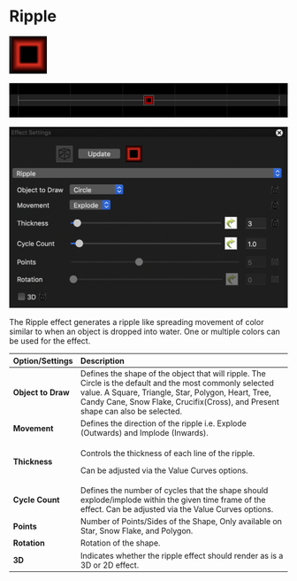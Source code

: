 # Ripple

![Icon](../../.gitbook/assets/image%20%28326%29.png)

![Sequencer Grid](../../.gitbook/assets/image%20%28228%29.png)

![](../../.gitbook/assets/image%20%28710%29.png)

The Ripple effect generates a ripple like spreading movement of color similar to when an object is dropped into water.  One or multiple colors can be used for the effect.

<table>
  <thead>
    <tr>
      <th style="text-align:left">Option/Settings</th>
      <th style="text-align:left">Description</th>
    </tr>
  </thead>
  <tbody>
    <tr>
      <td style="text-align:left"><b>Object to Draw</b>
      </td>
      <td style="text-align:left">Defines the shape of the object that will ripple. The Circle is the default
        and the most commonly selected value. A Square, Triangle, Star, Polygon,
        Heart, Tree, Candy Cane, Snow Flake, Crucifix(Cross), and Present shape
        can also be selected.</td>
    </tr>
    <tr>
      <td style="text-align:left"><b>Movement</b>
      </td>
      <td style="text-align:left">Defines the direction of the ripple i.e. Explode (Outwards) and Implode
        (Inwards).</td>
    </tr>
    <tr>
      <td style="text-align:left"><b>Thickness</b>
      </td>
      <td style="text-align:left">
        <p>Controls the thickness of each line of the ripple.</p>
        <p>Can be adjusted via the Value Curves options.</p>
      </td>
    </tr>
    <tr>
      <td style="text-align:left"><b>Cycle Count</b>
      </td>
      <td style="text-align:left">Defines the number of cycles that the shape should explode/implode within
        the given time frame of the effect. Can be adjusted via the Value Curves
        options.</td>
    </tr>
    <tr>
      <td style="text-align:left"><b>Points</b>
      </td>
      <td style="text-align:left">Number of Points/Sides of the Shape, Only available on Star, Snow Flake,
        and Polygon.</td>
    </tr>
    <tr>
      <td style="text-align:left"><b>Rotation</b>
      </td>
      <td style="text-align:left">Rotation of the shape.</td>
    </tr>
    <tr>
      <td style="text-align:left"><b>3D</b>
      </td>
      <td style="text-align:left">Indicates whether the ripple effect should render as is a 3D or 2D effect.</td>
    </tr>
  </tbody>
</table>
